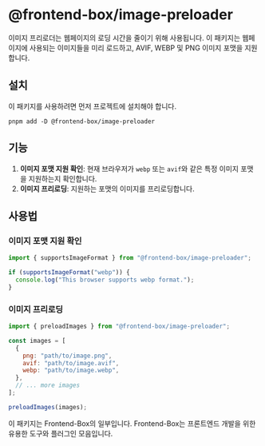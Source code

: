 # @frontend-box/image-preloader

이미지 프리로더는 웹페이지의 로딩 시간을 줄이기 위해 사용됩니다. 이 패키지는 웹페이지에 사용되는 이미지들을 미리 로드하고, AVIF, WEBP 및 PNG 이미지 포맷을 지원합니다.

## 설치

이 패키지를 사용하려면 먼저 프로젝트에 설치해야 합니다.

```
pnpm add -D @frontend-box/image-preloader
```

## 기능

1. **이미지 포맷 지원 확인**: 현재 브라우저가 `webp` 또는 `avif`와 같은 특정 이미지 포맷을 지원하는지 확인합니다.
2. **이미지 프리로딩**: 지원하는 포맷의 이미지를 프리로딩합니다.

## 사용법

### 이미지 포맷 지원 확인

```js
import { supportsImageFormat } from "@frontend-box/image-preloader";

if (supportsImageFormat("webp")) {
  console.log("This browser supports webp format.");
}
```

### 이미지 프리로딩

```js
import { preloadImages } from "@frontend-box/image-preloader";

const images = [
  {
    png: "path/to/image.png",
    avif: "path/to/image.avif",
    webp: "path/to/image.webp",
  },
  // ... more images
];

preloadImages(images);
```

이 패키지는 Frontend-Box의 일부입니다. Frontend-Box는 프론트엔드 개발을 위한 유용한 도구와 플러그인 모음입니다.
